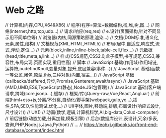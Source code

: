 
# Web 之路

// 计算机(内存,CPU,X64&X86)
// 程序(程序=算法+数据结构,栈,堆,树,图...)
// 网络(internet,http,tcp,udp...)
// 请求/响应(req,res)
// e.设计(页面架构,针对不同显示用不同单位等)
// 浏览器(内核,同源策略原理,渲染...)
// 文档(DOM标准,语义化,元素,属性,结构)
// 文档规范(XML,HTML,HTML5)
// 布局(居中,自适应,响应式,流式,浮动,定位...)
// 元素(block,inline,inline-block,table-cell,flex...)
// 元数据(head,title,meta,a,link...)
// 样式(CSS规范,CSS2.0,盒子模型,书写规范,CSS3,兼容性,布局实现,页面实现,重用性高)
// 脚本
// JavaScript 基础(作用域/作用域链,运算符,nudefind&null,变量对象,提升,底层兼容(事件...))
// JavaScript 基础(函数一等公民,闭包,原型,this,三种对象(内置,宿主...))
// JavaScript 基础(callbacks/deffered,异步,Promise,Genterenr,await/async)
// JavaScript 基础(AMD,UMD,ES6,TypeScript(静态),Node.JS(包管理))
// JavaScript 基础(客户端请求,跨域(core,jsonp...),缓存)
// 框架/库(jQuery-raw,Vue,React,Angluar)
// 前端(html+css+js,分离/不分离,自动化/脚手架(webpack,gulp,yo...),插件,SPA,SEO,性能测试,优化...)
// UI(字体,图片,移动端,排版,布局设计(响应式设计,尺寸设计))
// UX()
// 动画(数学,逻辑,计算机科学,AI,big-data,Colud-computer)
// 前后链接(动态加载,分离加载,模板引擎)
// 后台(数据库设计,表设计,冗余/多表,查询,PHP,Node.js,Java,Python)
// ...
// https://leohxj.gitbooks.io/front-end-database/content/index.html

